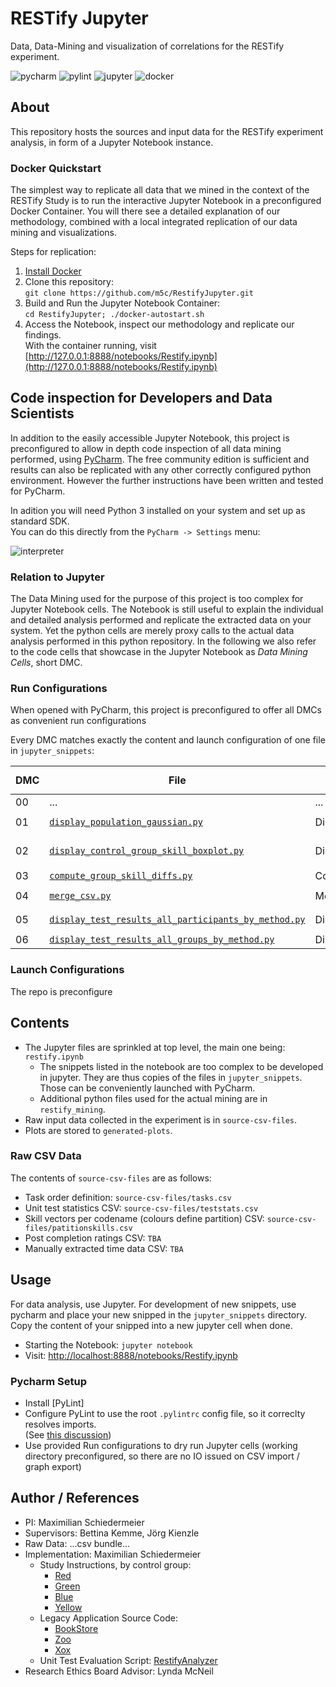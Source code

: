 # RESTify Jupyter

Data, Data-Mining and visualization of correlations for the RESTify experiment.

![pycharm](https://img.shields.io/badge/PyCharm-22.2.1-blue)
![pylint](https://img.shields.io/badge/PyLint-2.15.2-blue)
![jupyter](https://img.shields.io/badge/Jupyter%20Notebook-6.4.12-blue)
![docker](https://img.shields.io/badge/Docker%20Docker-20.10.17-blue)

## About

This repository hosts the sources and input data for the RESTify experiment analysis, in form of a Jupyter Notebook
instance.

### Docker Quickstart

The simplest way to replicate all data that we mined in the context of the RESTify Study is to run the interactive Jupyter Notebook in a preconfigured Docker Container.
You will there see a detailed explanation of our methodology, combined with a local integrated replication of our data mining and visualizations.

Steps for replication:

1. [Install Docker](https://docs.docker.com/get-docker/)
2. Clone this repository:  
```git clone https://github.com/m5c/RestifyJupyter.git```
3. Build and Run the Jupyter Notebook Container:  
```cd RestifyJupyter; ./docker-autostart.sh```
4. Access the Notebook, inspect our methodology and replicate our findings.  
With the container running, visit [http://127.0.0.1:8888/notebooks/Restify.ipynb](http://127.0.0.1:8888/notebooks/Restify.ipynb)

## Code inspection for Developers and Data Scientists

In addition to the easily accessible Jupyter Notebook, this project is preconfigured to allow in depth code inspection of all data mining performed, using [PyCharm](https://www.jetbrains.com/pycharm/download/). The free community edition is sufficient and results can also be replicated with any other correctly configured python environment. However the further instructions have been written and tested for PyCharm.

In adition you will need Python 3 installed on your system and set up as standard SDK.  
You can do this directly from the ```PyCharm -> Settings``` menu:  

![interpreter](markdown/interpreter.png)



### Relation to Jupyter

The Data Mining used for the purpose of this project is too complex for Jupyter Notebook cells. The Notebook is still useful to explain the individual and detailed analysis performed and replicate the extracted data on your system. Yet the python cells are merely proxy calls to the actual data analysis performed in this python repository. In the following we also refer to the code cells that showcase in the Jupyter Notebook as *Data Mining Cells*, short DMC.

### Run Configurations

When opened with PyCharm, this project is preconfigured to offer all DMCs as convenient run configurations

Every DMC matches exactly the content and launch configuration of one file in ```jupyter_snippets```:

| DMC | File | PyCharm Launch Config | Output in ```generated-plots```|
|-----|---|---|---|
| 00  | ... | ... | ... |
| 01  | [```display_population_gaussian.py```](restify_mining/skill_extractors/extract_population_gaussian.py) | DisplayPopulationGaussian | ```generated-plots/gaussians.png``` |
| 02  | [```display_control_group_skill_boxplot.py```](restify_mining/skill_extractors/extract_control_group_boxplot.py) | DisplayControlGroupSkillBoxPlot | ```generated-plots/fused-stats.png``` |
| 03  | [```compute_group_skill_diffs.py```](restify_mining/skill_extractors/compute_cgroup_skill_diffs.py) | ComputeGroupSkillDiffs | ```--printed--``` |
| 04  | [```merge_csv.py```](restify_mining/skill_extractors/merge_csv.py) | MergeCsv | ```generated-csv-files/restify.csv``` |
| 05  | [```display_test_results_all_participants_by_method.py```](jupyter_snippets/pseudo_cell_05_all_results_all_participants.py) | DisplayParticipantTestResultsByMethod | ```05-test-individual.png``` |
| 06  | [```display_test_results_all_groups_by_method.py```](jupyter_snippets/pseudo_cell_06_all_tests_all_groups.py) | DisplayGroupTestResultsByMethod | ```06-test-heatmap.png``` |


### Launch Configurations

The repo is preconfigure

## Contents

* The Jupyter files are sprinkled at top level, the main one being: ```restify.ipynb```
    * The snippets listed in the notebook are too complex to be developed in jupyter. They are thus copies of the files
      in ```jupyter_snippets```. Those can be conveniently launched with PyCharm.
    * Additional python files used for the actual mining are in ```restify_mining```.
* Raw input data collected in the experiment is in ```source-csv-files```.
* Plots are stored to ```generated-plots```.

### Raw CSV Data

The contents of ```source-csv-files``` are as follows:

* Task order definition: ```source-csv-files/tasks.csv```
* Unit test statistics CSV: ```source-csv-files/teststats.csv```
* Skill vectors per codename (colours define partition) CSV: ```source-csv-files/patitionskills.csv```
* Post completion ratings CSV: ```TBA```
* Manually extracted time data CSV: ```TBA```

## Usage

For data analysis, use Jupyter. For development of new snippets, use pycharm and place your new snipped in
the ```jupyter_snippets``` directory. Copy the content of your snipped into a new jupyter cell when done.

 * Starting the Notebook: ```jupyter notebook```
 * Visit: [http://localhost:8888/notebooks/Restify.ipynb](http://localhost:8888/notebooks/Restify.ipynb)

### Pycharm Setup

 * Install [PyLint]
 * Configure PyLint to use the root ```.pylintrc``` config file, so it correclty resolves imports.  
(See [this discussion](https://github.com/dense-analysis/ale/issues/208#issuecomment-265590465))
 * Use provided Run configurations to dry run Jupyter cells (working directory preconfigured, so there are no IO issued on CSV import / graph export)

## Author / References

* PI: Maximilian Schiedermeier
* Supervisors: Bettina Kemme, Jörg Kienzle
* Raw Data: ...csv bundle...
* Implementation: Maximilian Schiedermeier
    * Study Instructions, by control group: 
       * [Red](https://www.cs.mcgill.ca/~mschie3/red/restify-study/)
       * [Green](https://www.cs.mcgill.ca/~mschie3/green/restify-study/)
       * [Blue](https://www.cs.mcgill.ca/~mschie3/blue/restify-study/)
       * [Yellow](https://www.cs.mcgill.ca/~mschie3/yellow/restify-study/)
    * Legacy Application Source Code:
       * [BookStore](https://github.com/kartoffelquadrat/BookStoreInternals/tree/RESTifyStudy)
       * [Zoo](https://github.com/kartoffelquadrat/Zoo/tree/RESTifyStudy)
       * [Xox](https://github.com/kartoffelquadrat/XoxInternals/tree/RESTifyStudy)
    * Unit Test Evaluation Script: [RestifyAnalyzer](https://github.com/kartoffelquadrat/RestifyAnalyzer)
* Research Ethics Board Advisor: Lynda McNeil
